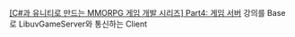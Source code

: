 [[C#과 유니티로 만드는 MMORPG 게임 개발 시리즈] Part4: 게임 서버](https://www.inflearn.com/course/%EC%9C%A0%EB%8B%88%ED%8B%B0-mmorpg-%EA%B0%9C%EB%B0%9C-part4](https://www.inflearn.com/course/유니티-mmorpg-개발-part4)) 강의를 Base로 LibuvGameServer와 통신하는 Client

